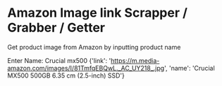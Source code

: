 # Amazon Image link Scrapper / Grabber / Getter
Get product image from Amazon by inputting product name

Enter Name: Crucial mx500
{'link': 'https://m.media-amazon.com/images/I/81TmfqEBQwL._AC_UY218_.jpg', 'name': 'Crucial MX500 500GB 6.35 cm (2.5-inch) SSD'}
